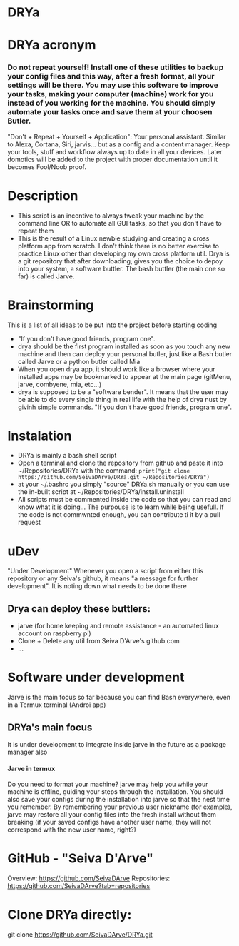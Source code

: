 # DRYa

# DRYa acronym
### Do not repeat yourself!  Install one of these utilities to backup your config files and this way, after a fresh format, all your settings will be there. You may use this software to improve your tasks, making your computer (machine) work for you instead of you working for the machine. You should simply automate your tasks once and save them at your choosen Butler.
"Don't + Repeat + Yourself + Application": Your personal assistant. Similar to Alexa, Cortana, Siri, jarvis... but as a config and a content manager. Keep your tools, stuff and workflow always up to date in all your devices. Later domotics will be added to the project with proper documentation until it becomes Fool/Noob proof.

# Description
- This script is an incentive to always tweak your machine by the command line OR to automate all GUI tasks, so that you don't have to repeat them
- This is the result of a Linux newbie studying and creating a cross platform app from scratch. I don't think there is no better exercise to practice Linux other than developing my own cross platform util. Drya is a git repository that after downloading, gives you the choice to depoy into your system, a software buttler. The bash buttler (the main one so far) is called Jarve.

# Brainstorming
This is a list of all ideas to be put into the project before starting coding
- "If you don't have good friends, program one".
- drya should be the first program installed as soon as you touch any new machine and then can deploy your personal butler, just like a Bash butler called Jarve or a python butler called Mia
- When you open drya app, it should work like a browser where your installed apps may be bookmarked to appear at the main page (gitMenu, jarve, combyene, mia, etc...)
- drya is supposed to be a "software bender". It means that the user may be able to do every single thing in real life with the help of drya nust by givinh simple commands. "If you don't have good friends, program one".

# Instalation
- DRYa is mainly a bash shell script
- Open a terminal and clone the repository from github and paste it into ~/Repositories/DRYa with the command: `print("git clone https://github.com/SeivaDArve/DRYa.git ~/Repositories/DRYa")`
- at your ~/.bashrc you simply "source" DRYa.sh manually or you can use the in-built script at ~/Repositories/DRYa/install.uninstall
- All scripts must be commented inside the code so that you can read and know what it is doing... The purpouse is to learn while being usefull. If the code is not commwnted enough, you can contribute ti it by a pull request

# uDev
"Under Development"
Whenever you open a script from either this repository or any Seiva's github, it means "a message for further development". It is noting down what needs to be done there

## Drya can deploy these buttlers:
+ jarve (for home keeping and remote assistance - an automated linux account on raspberry pi)
+ Clone + Delete any util from Seiva D'Arve's github.com
+ ... 

# Software under development
Jarve is the main focus so far because you can find Bash everywhere, even in a Termux terminal (Androi app)

## DRYa's main focus
It is under development to integrate inside jarve in the future as a package manager also

#### Jarve in termux
Do you need to format your machine? jarve may help you while your machine is offline, guiding your steps through the installation. You should also save your configs during the installation into jarve so that the nest time you remember. By remembering your previous user nickname (for example), jarve may restore all your config files into the fresh install without them breaking (if your saved configs have another user name, they will not correspond with the new user name, right?)

# GitHub - "Seiva D'Arve"
Overview: 	https://github.com/SeivaDArve
Repositories:	https://github.com/SeivaDArve?tab=repositories 

# Clone DRYa directly:
git clone https://github.com/SeivaDArve/DRYa.git
